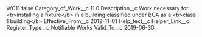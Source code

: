 <?xml version="1.0" encoding="UTF-8"?>
<CustomMetadata xmlns="http://soap.sforce.com/2006/04/metadata" xmlns:xsi="http://www.w3.org/2001/XMLSchema-instance" xmlns:xsd="http://www.w3.org/2001/XMLSchema">
    <label>WC11</label>
    <protected>false</protected>
    <values>
        <field>Category_of_Work__c</field>
        <value xsi:type="xsd:double">11.0</value>
    </values>
    <values>
        <field>Description__c</field>
        <value xsi:type="xsd:string">Work necessary for &lt;b&gt;installing a fixture&lt;/b&gt; in a building classified under BCA as a &lt;b&gt;class 1 building&lt;/b&gt;</value>
    </values>
    <values>
        <field>Effective_From__c</field>
        <value xsi:type="xsd:date">2012-11-01</value>
    </values>
    <values>
        <field>Help_text__c</field>
        <value xsi:nil="true"/>
    </values>
    <values>
        <field>Helper_Link__c</field>
        <value xsi:nil="true"/>
    </values>
    <values>
        <field>Register_Type__c</field>
        <value xsi:type="xsd:string">Notifiable Works</value>
    </values>
    <values>
        <field>Valid_To__c</field>
        <value xsi:type="xsd:date">2019-06-30</value>
    </values>
</CustomMetadata>

